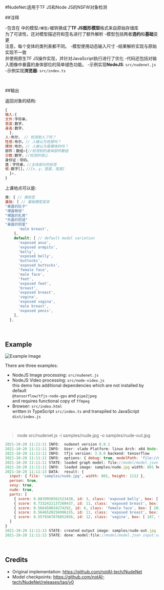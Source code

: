 #NudeNet:适用于TF JS和Node JS的NSFW对象检测

##注释

-包含在 中的模型`/模型/`被转换成了**TF JS图形模型**格式来自原始存储库  
为了可读性，还对模型描述符和签名进行了额外解析
-模型包括两者**违约**和**基础**变更  
注意，每个变体的类列表都不同。
-模型使用动态输入尺寸
-结果解析实现与原始实现不一致  
并使用原生TF JS操作实现，并针对JavaScript执行进行了优化
-代码还包括对输入图像中暴露的身体部位的简单褪色功能。
-示例实现**NodeJS**: `src/nudenet.js`  
-示例实现**浏览器**: `src/index.ts`  

<br>

##输出

返回对象的结构:

```js
{
输入:{
文件:字符串，
宽度:数字，
身高:数字，
  },
人:布尔， // 检测到人了吗？
性感:布尔，// 人被认为性感吗？
裸体:布尔，// 人被认为是裸体的吗？
部件：数组<{//检测到的身体部件数组
分数:数字，//检测的信心
身份证：号码，
类：字符串，//主体部分的标签
框:数字[]，//[x，y，宽度，高度]
  }>,
}
```

上课地点可以是:

```js
类: { // 类标签
基础: [ // 基础模型变异
"暴露的肚子"
"裸露臀部"
"裸露的乳房"
"外露的阴道"
"暴露的阴茎"
      'male breast',
    ],
    default: [ // default model variation
      'exposed anus',
      'exposed armpits',
      'belly',
      'exposed belly',
      'buttocks',
      'exposed buttocks',
      'female face',
      'male face',
      'feet',
      'exposed feet',
      'breast',
      'exposed breast',
      'vagina',
      'exposed vagina',
      'male breast',
      'exposed penis',
    ],
  },
```

<br>

## Example

![Example Image](samples/nude-out-default.jpg)

There are three examples:

- NodeJS Image processing: `src/nudenet.js`  
- NodeJS Video processing: `src/node-video.js`  
  this demo has additional dependencies which are not installed by default  
  `@tensorflow/tfjs-node-gpu` and `pipe2jpeg`  
  and requires functional copy of `ffmpeg`  
- Browser: `src/index.html`  
  written in TypeScript `src/index.ts` and transpiled to JavaScript `dist/index.js`  

<br>

> node src/nudenet.js -i samples/nude.jpg -o samples/nude-out.jpg

```js
2021-10-20 11:11:11 INFO:  nudenet version 0.0.1
2021-10-20 11:11:11 INFO:  User: vlado Platform: linux Arch: x64 Node: v16.8.0
2021-10-20 11:11:11 INFO:  tfjs version: 3.9.0 backend: tensorflow
2021-10-20 11:11:11 INFO:  options: { debug: true, modelPath: 'file://model/model.json', minScore: 0.3, maxResults: 50, iouThreshold: 0.5, outputNodes: [ 'output1', 'output2', 'output3' ], blurNude: true, blurRadius: 25 }
2021-10-20 11:11:11 STATE: loaded graph model: file://model/model.json
2021-10-20 11:11:11 INFO:  loaded image: samples/nude.jpg width: 801 height: 1112
2021-10-20 11:11:13 DATA:  result: {
  input: { file: 'samples/nude.jpg', width: 801, height: 1112 },
  person: true,
  sexy: true,
  nude: true,
  parts: [
    { score: 0.8839950561523438, id: 3, class: 'exposed belly', box: [ 194, 639, 244, 221 ] },
    { score: 0.7332422137260437, id: 11, class: 'exposed breast', box: [ 371, 450, 142, 154 ] },
    { score: 0.566450834274292, id: 6, class: 'female face', box: [ 282, 164, 169, 155 ] },
    { score: 0.5646520256996155, id: 11, class: 'exposed breast', box: [ 202, 430, 134, 156 ] },
    { score: 0.5579367876052856, id: 12, class: 'vagina', box: [ 187, 908, 92, 96 ] }
  ]
}
2021-10-20 11:11:13 STATE: created output image: samples/nude-out.jpg
2021-10-20 11:11:13 STATE: done: model:file://model/model.json input:samples/nude.jpg output:samples/nude-out.jpg objects: 5
```

<br>

## Credits

- Original implementation: <https://github.com/notAI-tech/NudeNet>
- Model checkpoints: <https://github.com/notAI-tech/NudeNet/releases/tag/v0>
